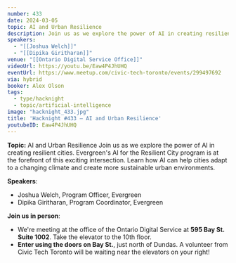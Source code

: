 ```yaml
---
number: 433
date: 2024-03-05
topic: AI and Urban Resilience
description: Join us as we explore the power of AI in creating resilient cities. Evergreen's AI for the Resilient City program is at the forefront of this exciting intersection. Learn how AI can help cities adapt to a changing climate and create more sustainable urban environments.
speakers:
  - "[[Joshua Welch]]"
  - "[[Dipika Giritharan]]"
venue: "[[Ontario Digital Service Office]]"
videoUrl: https://youtu.be/Eaw4P4JhUHQ
eventUrl: https://www.meetup.com/civic-tech-toronto/events/299497692
via: hybrid
booker: Alex Olson
tags:
  - type/hacknight
  - topic/artificial-intelligence
image: "hacknight_433.jpg"
title: 'Hacknight #433 – AI and Urban Resilience'
youtubeID: Eaw4P4JhUHQ
---
```

**Topic:** AI and Urban Resilience
Join us as we explore the power of AI in creating resilient cities. Evergreen's AI for the Resilient City program is at the forefront of this exciting intersection. Learn how AI can help cities adapt to a changing climate and create more sustainable urban environments.

**Speakers**:

* Joshua Welch, Program Officer, Evergreen
* Dipika Giritharan, Program Coordinator, Evergreen

**Join us in person**:

* We're meeting at the office of the Ontario Digital Service at **595 Bay St. Suite 1002**. Take the elevator to the 10th floor.
* **Enter using the doors on Bay St.**, just north of Dundas. A volunteer from Civic Tech Toronto will be waiting near the elevators on your right!
